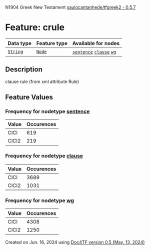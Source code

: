 N1904 Greek New Testament <a href="https://github.com/saulocantanhede/tfgreek2">saulocantanhede/tfgreek2 - 0.5.7</a>
# Feature: crule
Data type|Feature type|Available for nodes
---|---|---
[`String`](featuresbydatatype.md#string)|[`Node`](featuresbytype.md#node)| [`sentence`](featuresbynodetype.md#sentence)  [`clause`](featuresbynodetype.md#clause)  [`wg`](featuresbynodetype.md#wg) 
## Description
clause rule (from xml attribute Rule)
## Feature Values
### Frequency for nodetype [sentence](featuresbynodetype.md#sentence)
Value|Occurences
---|---
ClCl|619
ClCl2|219
### Frequency for nodetype [clause](featuresbynodetype.md#clause)
Value|Occurences
---|---
ClCl|3689
ClCl2|1031
### Frequency for nodetype [wg](featuresbynodetype.md#wg)
Value|Occurences
---|---
ClCl|4308
ClCl2|1250
 

Created on Jun. 16, 2024 using [Doc4TF version 0.5 (May. 13, 2024)](https://github.com/tonyjurg/Doc4TF/blob/main/CreateFeatureDoc.ipynb) 